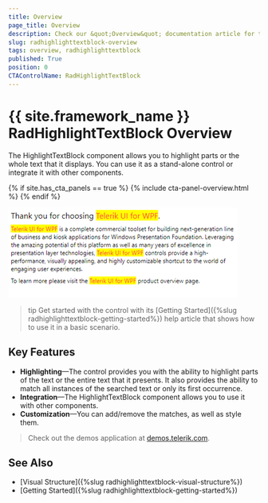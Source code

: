 ```yaml
---
title: Overview
page_title: Overview
description: Check our &quot;Overview&quot; documentation article for the RadHighlightTextBlock control.
slug: radhighlighttextblock-overview
tags: overview, radhighlighttextblock
published: True
position: 0
CTAControlName: RadHighlightTextBlock
---
```


# {{ site.framework_name }} RadHighlightTextBlock Overview

The HighlightTextBlock component allows you to highlight parts or the whole text that it displays. You can use it as a stand-alone control or integrate it with other components.

{% if site.has_cta_panels == true %}
{% include cta-panel-overview.html %}
{% endif %}

![{{ site.framework_name }} RadHighlightTextBlock Overview](images/radhighlighttextblock-overview-0.png)

>tip Get started with the control with its [Getting Started]({%slug radhighlighttextblock-getting-started%}) help article that shows how to use it in a basic scenario.

## Key Features

* __Highlighting__&mdash;The control provides you with the ability to highlight parts of the text or the entire text that it presents. It also provides the ability to match all instances of the searched text or only its first occurrence.
* __Integration__&mdash;The HighlightTextBlock component allows you to use it with other components.
* __Customization__&mdash;You can add/remove the matches, as well as style them.

> Check out the demos application at [demos.telerik.com](https://demos.telerik.com/wpf/).

## See Also
* [Visual Structure]({%slug radhighlighttextblock-visual-structure%})
* [Getting Started]({%slug radhighlighttextblock-getting-started%})